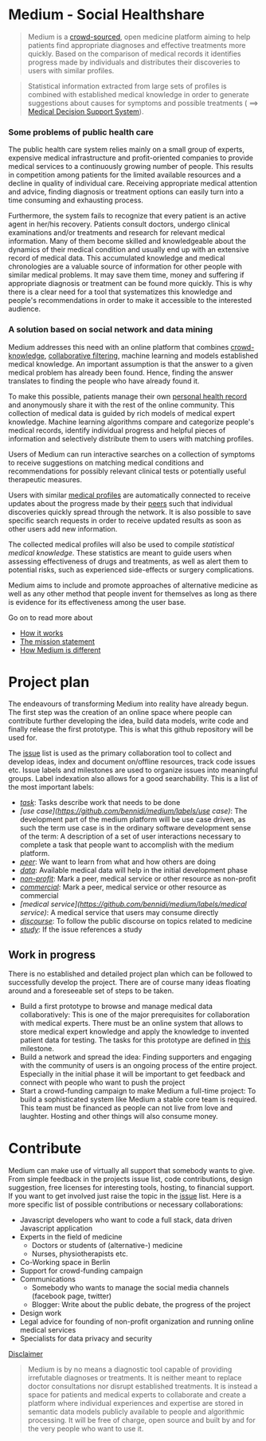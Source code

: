 Medium - Social Healthshare
======
> Medium is a [crowd-sourced](https://github.com/bennidi/medium/wiki/Crowdsourcing), open medicine platform aiming to help patients find appropriate diagnoses and effective treatments more quickly. Based on the comparison of medical records it identifies progress made by individuals and distributes their discoveries to users with similar profiles. 

> Statistical information extracted from large sets of profiles is combined with established medical knowledge in order to generate suggestions about causes for symptoms and possible treatments ( ==> [Medical Decision Support System](https://github.com/bennidi/medium/wiki/Glossary#medical-decision-support-system)).  

### Some problems of public health care
 The public health care system relies mainly on a small group of experts, expensive medical infrastructure and profit-oriented companies to provide medical services to a continuously growing number of people. This results in competition among patients for the limited available resources and a decline in quality of individual care. Receiving appropriate medical attention and advice, finding diagnosis or treatment options can easily turn into a time consuming and exhausting process.
 
 Furthermore, the system fails to recognize that every patient is an active agent in her/his recovery. Patients consult doctors, undergo clinical examinations and/or treatments and research for relevant medical information. Many of them become skilled and knowledgeable about the dynamics of their medical condition and usually end up with an extensive record of medical data. This accumulated knowledge and medical chronologies are a valuable source of information for other people with similar medical problems. It may save them time, money and suffering if appropriate diagnosis or treatment can be found more quickly. This is why there is a clear need for a tool that systematizes this knowledge and people's recommendations in order to make it accessible to the interested audience.  


### A solution based on social network and data mining
Medium addresses this need with an online platform that combines [crowd-knowledge](http://en.wikipedia.org/wiki/Wisdom_of_the_crowd), [collaborative filtering](http://en.wikipedia.org/wiki/Collaborative_filtering), machine learning and models established medical knowledge. An important assumption is that the answer to a given medical problem has already been found. Hence, finding the answer translates to finding the people who have already found it.
 
 To make this possible, patients manage their own [personal health record](https://github.com/bennidi/medium/wiki/Glossary#phr) and anonymously share it with the rest of the online community. This collection of medical data is guided by rich models of medical expert knowledge. Machine learning algorithms compare and categorize people's medical records, identify individual progress and helpful pieces of information and selectively distribute them to users with matching profiles.
 
 Users of Medium can run interactive searches on a collection of symptoms to receive suggestions on matching medical conditions and recommendations for possibly relevant clinical tests or potentially useful therapeutic measures. 
 
 Users with similar [medical profiles](https://github.com/bennidi/medium/wiki/Medical-Profiles) are automatically connected to receive updates about the progress made by their [peers](https://github.com/bennidi/medium/wiki/Medical-Profiles#medical-buddies) such that individual discoveries quickly spread through the network. It is also possible to save specific search requests in order to receive updated results as soon as other users add new information. 

The collected medical profiles will also be used to compile *statistical medical knowledge*. These statistics are meant to guide users when assessing effectiveness of drugs and treatments, as well as alert them to potential risks, such as experienced side-effects or surgery complications.

Medium aims to include and promote approaches of alternative medicine as well as any other method that people invent for themselves as long as there is evidence for its effectiveness among the user base.

Go on to read more about 
+ [How it works](http://github.com/bennidi/medium/wiki/How-it-works)
+ [The mission statement](http://github.com/bennidi/medium/wiki/Mission-Statement)
+ [How Medium is different](http://github.com/bennidi/medium/wiki/FAQ#how-we-make-a-difference)


# Project plan
The endeavours of transforming Medium into reality have already begun. The first step was the creation of an online space where people can contribute further developing the idea, build data models, write code and finally release the first prototype. This is what this github repository will be used for.

The [issue](https://github.com/bennidi/medium/issues) list is used as the primary collaboration tool to collect and develop ideas, index and document on/offline resources, track code issues etc. Issue labels and milestones are used to organize issues into meaningful groups. Label indexation also allows for a good searchability. This is a list of the most important labels:
 + *[task](https://github.com/bennidi/medium/labels/task)*: Tasks describe work that needs to be done
 + *[use case](https://github.com/bennidi/medium/labels/use case)*: The development part of the medium platform will be use case driven, as such the term use case is in the ordinary software development sense of the term: A description of a set of user interactions necessary to complete a task that people want to accomplish with the medium platform.
 + *[peer](https://github.com/bennidi/medium/labels/peer)*: We want to learn from what and how others are doing
 + *[data](https://github.com/bennidi/medium/labels/data)*: Available medical data will help in the initial development phase
 + *[non-profit](https://github.com/bennidi/medium/labels/non-profit)*: Mark a peer, medical service or other resource as non-profit
 + *[commercial](https://github.com/bennidi/medium/labels/commercial)*: Mark a peer, medical service or other resource as commercial
 + *[medical service](https://github.com/bennidi/medium/labels/medical service)*: A medical service that users may consume directly
 + *[discourse](https://github.com/bennidi/medium/labels/discourse)*: To follow the public discourse on topics related to medicine
 + *[study](https://github.com/bennidi/medium/labels/study)*: If the issue references a study

## Work in progress
There is no established and detailed project plan which can be followed to successfully develop the project. There are of course many ideas floating around and a foreseeable set of steps to be taken.

* Build a first prototype to browse and manage medical data collaboratively: This is one of the major prerequisites for collaboration with medical experts. There must be an online system that allows to store medical expert knowledge and apply the knowledge to invented patient data for testing. The tasks for this prototype are defined in [this](https://github.com/bennidi/medium/milestones/1.0.0%20-%20Medical%20Data%20Catalogues%20and%20Browserhttps://github.com/bennidi/medium/milestones/1.0.0%20-%20Medical%20Data%20Catalogues%20and%20Browser) milestone. 
* Build a network and spread the idea: Finding supporters and engaging with the community of users is an ongoing process of the entire project. Especially in the initial phase it will be important to get feedback and connect with people who want to push the project
* Start a crowd-funding campaign to make Medium a full-time project: To build a sophisticated system like Medium a stable core team is required. This team must be financed as people can not live from love and laughter. Hosting and other things will also consume money.

# Contribute
Medium can make use of virtually all support that somebody wants to give. From simple feedback in the projects issue list, code contributions, design suggestion, free licenses for interesting tools, hosting, to financial support. If you want to get involved just raise the topic in the [issue](https://github.com/bennidi/medium/issues) list. Here is a more specific list of possible contributions or necessary collaborations:

+ Javascript developers who want to code a full stack, data driven Javascript application
+ Experts in the field of medicine
  + Doctors or students of (alternative-) medicine
  + Nurses, physiotherapists etc.
+ Co-Working space in Berlin
+ Support for crowd-funding campaign
+ Communications
  + Somebody who wants to manage the social media channels (facebook page, twitter)
  + Blogger: Write about the public debate, the progress of the project
+ Design work
+ Legal advice for founding of non-profit organization and running online medical services
+ Specialists for data privacy and security


[Disclaimer](http://github.com/bennidi/medium/wiki/Disclaimer)
> Medium is by no means a diagnostic tool capable of providing irrefutable diagnoses or treatments. It is neither meant to replace doctor consultations nor disrupt established treatments. It is instead a space for patients and medical experts to collaborate and create a platform where individual experiences and expertise are stored in semantic data models publicly available to people and algorithmic processing. It will be free of charge, open source and built by and for the very people who want to use it.

